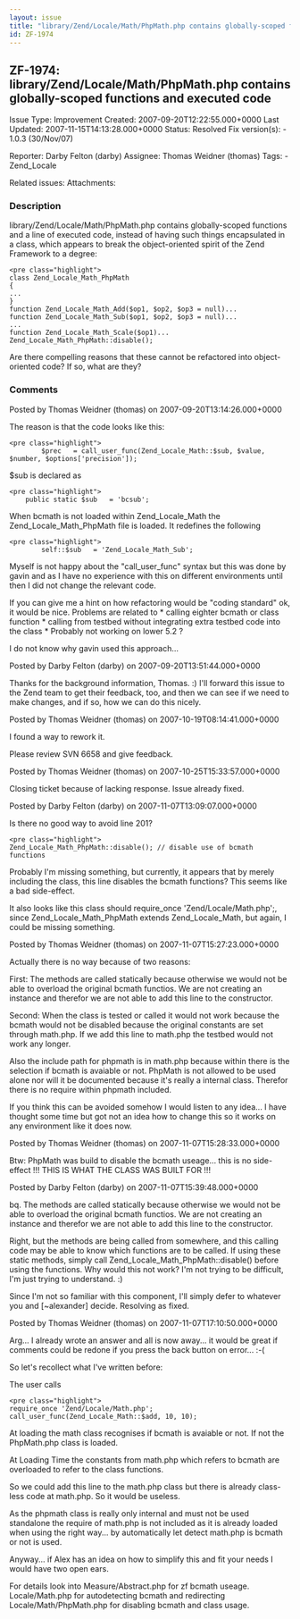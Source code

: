 ```yaml
---
layout: issue
title: "library/Zend/Locale/Math/PhpMath.php contains globally-scoped functions and executed code"
id: ZF-1974
---
```


ZF-1974: library/Zend/Locale/Math/PhpMath.php contains globally-scoped functions and executed code
--------------------------------------------------------------------------------------------------

 Issue Type: Improvement Created: 2007-09-20T12:22:55.000+0000 Last Updated: 2007-11-15T14:13:28.000+0000 Status: Resolved Fix version(s): - 1.0.3 (30/Nov/07)
 
 Reporter:  Darby Felton (darby)  Assignee:  Thomas Weidner (thomas)  Tags: - Zend\_Locale
 
 Related issues: 
 Attachments: 
### Description

library/Zend/Locale/Math/PhpMath.php contains globally-scoped functions and a line of executed code, instead of having such things encapsulated in a class, which appears to break the object-oriented spirit of the Zend Framework to a degree:

 
    <pre class="highlight">
    class Zend_Locale_Math_PhpMath
    {
    ...
    }
    function Zend_Locale_Math_Add($op1, $op2, $op3 = null)...
    function Zend_Locale_Math_Sub($op1, $op2, $op3 = null)...
    ...
    function Zend_Locale_Math_Scale($op1)...
    Zend_Locale_Math_PhpMath::disable();


Are there compelling reasons that these cannot be refactored into object-oriented code? If so, what are they?

 

 

### Comments

Posted by Thomas Weidner (thomas) on 2007-09-20T13:14:26.000+0000

The reason is that the code looks like this:

 
    <pre class="highlight">
            $prec   = call_user_func(Zend_Locale_Math::$sub, $value, $number, $options['precision']);


$sub is declared as

 
    <pre class="highlight">
        public static $sub   = 'bcsub';


When bcmath is not loaded within Zend\_Locale\_Math the Zend\_Locale\_Math\_PhpMath file is loaded. It redefines the following

 
    <pre class="highlight">
            self::$sub   = 'Zend_Locale_Math_Sub';


Myself is not happy about the "call\_user\_func" syntax but this was done by gavin and as I have no experience with this on different environments until then I did not change the relevant code.

If you can give me a hint on how refactoring would be "coding standard" ok, it would be nice. Problems are related to \* calling eighter bcmath or class function \* calling from testbed without integrating extra testbed code into the class \* Probably not working on lower 5.2 ?

I do not know why gavin used this approach...

 

 

Posted by Darby Felton (darby) on 2007-09-20T13:51:44.000+0000

Thanks for the background information, Thomas. :) I'll forward this issue to the Zend team to get their feedback, too, and then we can see if we need to make changes, and if so, how we can do this nicely.

 

 

Posted by Thomas Weidner (thomas) on 2007-10-19T08:14:41.000+0000

I found a way to rework it.

Please review SVN 6658 and give feedback.

 

 

Posted by Thomas Weidner (thomas) on 2007-10-25T15:33:57.000+0000

Closing ticket because of lacking response. Issue already fixed.

 

 

Posted by Darby Felton (darby) on 2007-11-07T13:09:07.000+0000

Is there no good way to avoid line 201?

 
    <pre class="highlight">
    Zend_Locale_Math_PhpMath::disable(); // disable use of bcmath functions


Probably I'm missing something, but currently, it appears that by merely including the class, this line disables the bcmath functions? This seems like a bad side-effect.

It also looks like this class should require\_once 'Zend/Locale/Math.php';, since Zend\_Locale\_Math\_PhpMath extends Zend\_Locale\_Math, but again, I could be missing something.

 

 

Posted by Thomas Weidner (thomas) on 2007-11-07T15:27:23.000+0000

Actually there is no way because of two reasons:

First: The methods are called statically because otherwise we would not be able to overload the original bcmath functios. We are not creating an instance and therefor we are not able to add this line to the constructor.

Second: When the class is tested or called it would not work because the bcmath would not be disabled because the original constants are set through math.php. If we add this line to math.php the testbed would not work any longer.

Also the include path for phpmath is in math.php because within there is the selection if bcmath is avaiable or not. PhpMath is not allowed to be used alone nor will it be documented because it's really a internal class. Therefor there is no require within phpmath included.

If you think this can be avoided somehow I would listen to any idea... I have thought some time but got not an idea how to change this so it works on any environment like it does now.

 

 

Posted by Thomas Weidner (thomas) on 2007-11-07T15:28:33.000+0000

Btw: PhpMath was build to disable the bcmath useage... this is no side-effect !!! THIS IS WHAT THE CLASS WAS BUILT FOR !!!

 

 

Posted by Darby Felton (darby) on 2007-11-07T15:39:48.000+0000

bq. The methods are called statically because otherwise we would not be able to overload the original bcmath functios. We are not creating an instance and therefor we are not able to add this line to the constructor.

Right, but the methods are being called from somewhere, and this calling code may be able to know which functions are to be called. If using these static methods, simply call Zend\_Locale\_Math\_PhpMath::disable() before using the functions. Why would this not work? I'm not trying to be difficult, I'm just trying to understand. :)

Since I'm not so familiar with this component, I'll simply defer to whatever you and [~alexander] decide. Resolving as fixed.

 

 

Posted by Thomas Weidner (thomas) on 2007-11-07T17:10:50.000+0000

Arg... I already wrote an answer and all is now away... it would be great if comments could be redone if you press the back button on error... :-(

So let's recollect what I've written before:

The user calls

 
    <pre class="highlight">
    require_once 'Zend/Locale/Math.php';
    call_user_func(Zend_Locale_Math::$add, 10, 10);


At loading the math class recognises if bcmath is avaiable or not. If not the PhpMath.php class is loaded.

At Loading Time the constants from math.php which refers to bcmath are overloaded to refer to the class functions.

So we could add this line to the math.php class but there is already class-less code at math.php. So it would be useless.

As the phpmath class is really only internal and must not be used standalone the require of math.php is not included as it is already loaded when using the right way... by automatically let detect math.php is bcmath or not is used.

Anyway... if Alex has an idea on how to simplify this and fit your needs I would have two open ears.

For details look into Measure/Abstract.php for zf bcmath useage. Locale/Math.php for autodetecting bcmath and redirecting Locale/Math/PhpMath.php for disabling bcmath and class usage.

 

 
